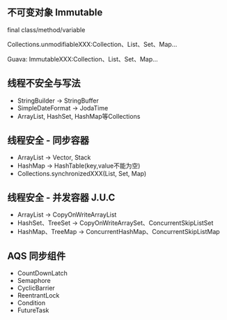 
## 不可变对象 Immutable

final class/method/variable

Collections.unmodifiableXXX:Collection、List、Set、Map...

Guava: ImmutableXXX:Collection、List、Set、Map...

## 线程不安全与写法
- StringBuilder -> StringBuffer
- SimpleDateFormat -> JodaTime
- ArrayList, HashSet, HashMap等Collections

## 线程安全 - 同步容器

- ArrayList -> Vector, Stack
- HashMap -> HashTable(key,value不能为空)
- Collections.synchronizedXXX(List, Set, Map)

## 线程安全 - 并发容器 J.U.C

- ArrayList -> CopyOnWriteArrayList
- HashSet、TreeSet -> CopyOnWriteArraySet、ConcurrentSkipListSet
- HashMap、TreeMap -> ConcurrentHashMap、ConcurrentSkipListMap

## AQS 同步组件
- CountDownLatch
- Semaphore
- CyclicBarrier
- ReentrantLock
- Condition
- FutureTask
 